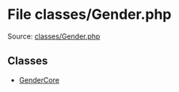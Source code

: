 File classes/Gender.php
=========

Source: [classes/Gender.php](https://github.com/PrestaShop/PrestaShop/blob/1.6.0.10/classes/Gender.php)


Classes
-------

* [GenderCore](class.GenderCore.md)

